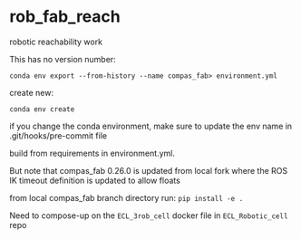 # rob_fab_reach

robotic reachability work

This has no version number:

`conda env export --from-history --name compas_fab> environment.yml`

create new:

`conda env create`

if you change the conda environment, make sure to update the env name in .git/hooks/pre-commit file

build from requirements in environment.yml.

But note that compas_fab 0.26.0 is updated from local fork where the ROS IK timeout definition is updated to allow floats

from local compas_fab branch directory run:
`pip install -e .`

Need to compose-up on the `ECL_3rob_cell` docker file in `ECL_Robotic_cell` repo